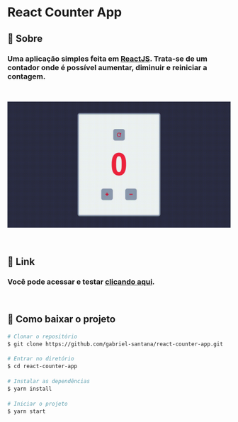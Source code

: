 # React Counter App

## 📄 Sobre


### Uma aplicação simples feita em [ReactJS](https://pt-br.reactjs.org/). Trata-se de um contador onde é possível aumentar, diminuir e reiniciar a contagem. 

<br>

![React Counter App](./public/Record_2021_06_01_11_40_22_661.gif)

<br>

## 🔗 Link

### Você pode acessar e testar  [clicando aqui](https://gabriel-santana.github.io/react-counter-app/).

<br>

## 🐙 Como baixar o projeto

```bash
# Clonar o repositório
$ git clone https://github.com/gabriel-santana/react-counter-app.git

# Entrar no diretório
$ cd react-counter-app

# Instalar as dependências
$ yarn install

# Iniciar o projeto
$ yarn start

```